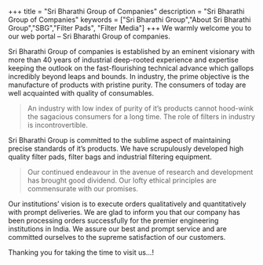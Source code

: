+++
title = "Sri Bharathi Group of Companies"
description = "Sri Bharathi Group of Companies"
keywords = ["Sri Bharathi Group","About Sri Bharathi Group","SBG","Filter Pads", "Filter Media"]
+++
We warmly welcome you to our web portal – Sri Bharathi Group of companies.

Sri Bharathi Group of companies is established by an eminent visionary with more than 40 years of industrial deep-rooted experience and expertise keeping the outlook on the fast-flourishing technical advance which gallops incredibly beyond leaps and bounds.  In industry, the prime objective is the manufacture of products with pristine purity.  The consumers of today are well acquainted with quality of consumables.

> An industry with low index of purity of it’s products cannot hood-wink the sagacious consumers for a long time. The role of filters in industry is incontrovertible.

Sri Bharathi Group is committed to the sublime aspect of maintaining precise standards of it’s products.  We have scrupulously developed high quality filter pads, filter bags and industrial filtering equipment.

>Our continued endeavour in the avenue of research and development has brought good dividend.  Our lofty ethical principles are commensurate with our promises.

Our institutions’ vision is to execute orders qualitatively and quantitatively with prompt deliveries.  We are glad to inform you that our company has been processing orders successfully for the premier engineering institutions in India.  We assure our best and prompt service and are committed ourselves to the supreme satisfaction of our customers.

Thanking you for taking the time to visit us…!
